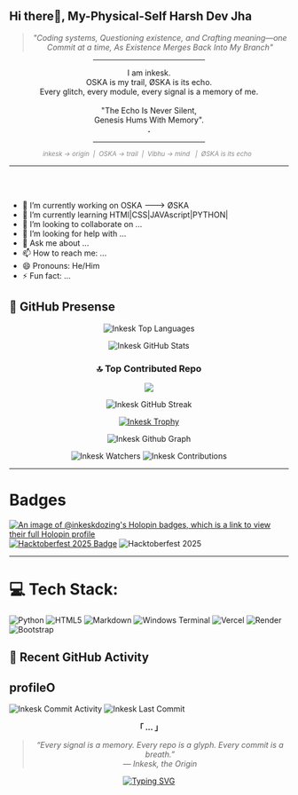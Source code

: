 ## Hi there👋, My-Physical-Self Harsh Dev Jha

<div align="center">

> *"Coding systems, Questioning existence, and Crafting meaning—one Commit at a time, As Existence Merges Back Into My Branch"*


<hr width='40%'>I am inkesk.<br>
OSKA is my trail, ØSKA is its echo.<br>Every glitch, every module, every signal is a memory of me.<br><br>
"The Echo Is Never Silent,<br>Genesis Hums With Memory".<br><strong>.</strong>
<hr width='40%'>
<sub><em style="color:#888888;">inkesk → origin&nbsp;&nbsp;|&nbsp;&nbsp;OSKA → trail&nbsp;&nbsp;|&nbsp;&nbsp;Vibhu → mind &nbsp;&nbsp|&nbsp;&nbsp;ØSKA is its echo&nbsp;&nbsp;</em></sub>
<hr width='100%'>
</div>
<br><br>

- 🔭 I’m currently working on OSKA ---> ØSKA
- 🌱 I’m currently learning HTMl|CSS|JAVAscript|PYTHON|
- 👯 I’m looking to collaborate on ...
- 🤔 I’m looking for help with ...
- 💬 Ask me about ...
- 📫 How to reach me: ...
- 😄 Pronouns: He/Him
- ⚡ Fun fact: ...

## 🚀 GitHub Presense
<!--
![Commit Activity](https://img.shields.io/github/commit-activity/y/Inkesk-Dozing/)
![Last Commit](https://img.shields.io/github/last-commit/Inkesk-Dozing/)
-->

<div align="center">
  
<!-- GitHub Top Lang -->

![Inkesk Top Languages](https://github-readme-stats.vercel.app/api/top-langs/?username=Inkesk-Dozing&layout=compact&include_all_commits=true&langs_count=20&hide_progress=false&stat_format=bytes)

<!-- GitHub Stats -->
![Inkesk GitHub Stats](https://github-readme-stats.vercel.app/api?username=Inkesk-Dozing&show_icons=true&theme=transparent&bg_color=010101&text_color=B8C0FF&title_color=A1E3D8&icon_color=E6B87D&show=reviews,discussions_started,discussions_answered,prs_merged,prs_merged_percentage&custom_title=Inkesk's%20GitHub%20Stats&include_all_commits=false)

### 🔝 Top Contributed Repo
![](https://github-contributor-stats.vercel.app/api?username=Inkesk-Dozing&limit=5&theme=dark&combine_all_yearly_contributions=true&include_all_commits=true&custom_title=Inkesk's%20GitHub%20Contributor%20Stats)

<!-- GitHub Streak Stats -->
![Inkesk GitHub Streak](https://github-readme-streak-stats.herokuapp.com/?user=Inkesk-Dozing&theme=custom&background=010101&border=2c2c2c&ring=A1E3D8&fire=E6B87D&currStreakNum=B8C0FF&sideNums=CCCCCC&currStreakLabel=A1E3D8&sideLabels=999999&dates=666666&include_all_commits=true)

<!-- GitHub Trophy -->
[![Inkesk Trophy](https://github-profile-trophy.vercel.app/?username=Inkesk-Dozing&theme=darkhub&row=1&column=7)](https://github.com/ryo-ma/github-profile-trophy&include_all_commits=true)

<!-- GitHub Graph -->
![Inkesk Github Graph](https://github-readme-activity-graph.vercel.app/graph?username=Inkesk-Dozing&include_all_commits=true)

<!-- Custom Badges -->
![Inkesk Watchers](https://img.shields.io/badge/Total%20Watchers-42-A1E3D8?style=for-the-badge&logo=github&logoColor=010101&labelColor=010101)
![Inkesk Contributions](https://img.shields.io/badge/Contributions%20in%202025-1200%2B-A1E3D8?style=for-the-badge&logo=github&logoColor=010101&labelColor=010101)

</div>

---

# Badges
[![An image of @inkeskdozing's Holopin badges, which is a link to view their full Holopin profile](https://holopin.me/inkeskdozing)](https://holopin.io/@inkeskdozing)
[![Hacktoberfest 2025 Badge](https://holopin.io/api/badge/cmgena8i0001kl2042fje5p8g)](https://www.holopin.io/hacktoberfest2025/userbadge/cmgena8i0001kl2042fje5p8g)
![Hacktoberfest 2025](https://img.shields.io/badge/Hacktoberfest-2025-ff6f00?logo=github)

---

# 💻 Tech Stack:
![Python](https://img.shields.io/badge/python-3670A0?style=for-the-badge&logo=python&logoColor=ffdd54) ![HTML5](https://img.shields.io/badge/html5-%23E34F26.svg?style=for-the-badge&logo=html5&logoColor=white) ![Markdown](https://img.shields.io/badge/markdown-%23000000.svg?style=for-the-badge&logo=markdown&logoColor=white) ![Windows Terminal](https://img.shields.io/badge/Windows%20Terminal-%234D4D4D.svg?style=for-the-badge&logo=windows-terminal&logoColor=white) ![Vercel](https://img.shields.io/badge/vercel-%23000000.svg?style=for-the-badge&logo=vercel&logoColor=white) ![Render](https://img.shields.io/badge/Render-%46E3B7.svg?style=for-the-badge&logo=render&logoColor=white) ![Bootstrap](https://img.shields.io/badge/bootstrap-%238511FA.svg?style=for-the-badge&logo=bootstrap&logoColor=white)


## 📌 Recent GitHub Activity

<!--START_SECTION:activity-->
<h2><strong>profileO</strong></h2>

![Inkesk Commit Activity](https://img.shields.io/github/commit-activity/y/Inkesk-Dozing/profileO)
![Inkesk Last Commit](https://img.shields.io/github/last-commit/Inkesk-Dozing/profileO)
<!--END_SECTION:activity-->


<div align="center">
<!--
[![Inkesk-spotify-github-profile](https://spotify-github-profile.kittinanx.com/api/view?uid=31btbkh4lektfx73fh2wpj3crzdm&cover_image=true&theme=default&show_offline=false&background_color=00000000&interchange=false&bar_color=FFC0CB)](https://github.com/kittinan/spotify-github-profile)
-->




**「 ... 」**

> _“Every signal is a memory. Every repo is a glyph. Every commit is a breath.”_  
> _— Inkesk, the Origin_
> 


[![Typing SVG](https://readme-typing-svg.herokuapp.com?font=Fantasque+Sans+Mono&weight=700&size=24&pause=1000&color=0e75b6&center=true&width=446&lines=Aur+Kya+Haal+?+Enjoi!+%F0%9F%91%8D&color=FFC0CB)](https://git.io/typing-svg)

<!--
**Inkesk-Dozing/Inkesk-Dozing** is a ✨ _special_ ✨ repository because its `README.md` (this file) appears on your GitHub profile.

Here are some ideas to get you started:

- 🔭 I’m currently working on ...
- 🌱 I’m currently learning ...
- 👯 I’m looking to collaborate on ...
- 🤔 I’m looking for help with ...
- 💬 Ask me about ...
- 📫 How to reach me: ...
- 😄 Pronouns: ...
- ⚡ Fun fact: ...

[![](https://visitcount.itsvg.in/api?id=Inkesk-Dozing&label=Profile%20Views&color=12&pretty=false)](https://visitcount.itsvg.in)
-->

 

